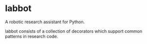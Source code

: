 # labbot
A robotic research assistant for Python.

labbot consists of a collection of decorators which support common patterns in research code.
